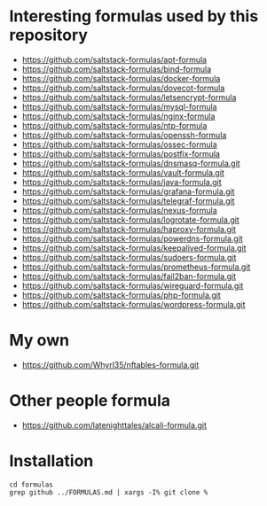# Interesting formulas used by this repository

* https://github.com/saltstack-formulas/apt-formula
* https://github.com/saltstack-formulas/bind-formula
* https://github.com/saltstack-formulas/docker-formula
* https://github.com/saltstack-formulas/dovecot-formula
* https://github.com/saltstack-formulas/letsencrypt-formula
* https://github.com/saltstack-formulas/mysql-formula
* https://github.com/saltstack-formulas/nginx-formula
* https://github.com/saltstack-formulas/ntp-formula
* https://github.com/saltstack-formulas/openssh-formula
* https://github.com/saltstack-formulas/ossec-formula
* https://github.com/saltstack-formulas/postfix-formula
* https://github.com/saltstack-formulas/dnsmasq-formula.git
* https://github.com/saltstack-formulas/vault-formula.git
* https://github.com/saltstack-formulas/java-formula.git
* https://github.com/saltstack-formulas/grafana-formula.git
* https://github.com/saltstack-formulas/telegraf-formula.git
* https://github.com/saltstack-formulas/nexus-formula
* https://github.com/saltstack-formulas/logrotate-formula.git
* https://github.com/saltstack-formulas/haproxy-formula.git
* https://github.com/saltstack-formulas/powerdns-formula.git
* https://github.com/saltstack-formulas/keepalived-formula.git
* https://github.com/saltstack-formulas/sudoers-formula.git
* https://github.com/saltstack-formulas/prometheus-formula.git
* https://github.com/saltstack-formulas/fail2ban-formula.git
* https://github.com/saltstack-formulas/wireguard-formula.git
* https://github.com/saltstack-formulas/php-formula.git
* https://github.com/saltstack-formulas/wordpress-formula.git

# My own

* https://github.com/Whyrl35/nftables-formula.git

# Other people formula

* https://github.com/latenighttales/alcali-formula.git

# Installation

```
cd formulas
grep github ../FORMULAS.md | xargs -I% git clone %
```
